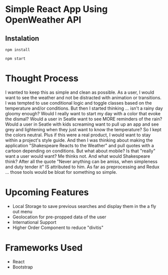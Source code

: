 # Simple React App Using OpenWeather API

## Instalation

```
npm install
```

```
npm start
```

# Thought Process

I wanted to keep this as simple and clean as possible. As a user, I would want to see the weather and not be distracted with animation or transitions. I was tempted to use conditional logic and toggle classes based on the temperature and/or conditions. But then I started thinking ... isn't a rainy day gloomy enough? Would I really want to start my day with a color that evoke the dismal? Would a user in Seatle want to see MORE reminders of the rain? Would a user in Seatle with kids screaming want to pull up an app and see grey and lightening when they just want to know the temperature? So I kept the colors neutral. Plus if this were a real product, I would want to stay within a project's style guide. And then I was thinking about making the application "Shakespeare Reacts to the Weather" and pull quotes with a cartoon depending on conditions. But what about mobile? Is that "really" want a user would want? Me thinks not. And what would Shakespeare think? After all the quote "Never anything can be amiss, when simpleness and duty tender it" IS attributed to him. As far as preprocessing and Redux ... those tools would be bloat for something so simple.

# Upcoming Features

- Local Storage to save previous searches and display them in the a fly out menu
- Geolocation for pre-propped data of the user
- International Support
- Higher Order Component to reduce "divitis"

# Frameworks Used

- React
- Bootstrap
